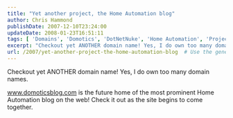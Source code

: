```yaml
---
title: "Yet another project, the Home Automation blog"
author: Chris Hammond
publishDate: 2007-12-10T23:24:00
updateDate: 2008-01-23T16:51:11
tags: [ 'Domains', 'Domotics', 'DotNetNuke', 'Home Automation', 'Projects', 'Shift8Read' ]
excerpt: "Checkout yet ANOTHER domain name! Yes, I do own too many domain names. www.domoticsblog.com is the future home of the most prominent Home Automation blog on the web! Check it out as the site begins to come..."
url: /2007/yet-another-project-the-home-automation-blog  # Use the generated URL with year
---
```

<P>Checkout yet ANOTHER domain name! Yes, I do own too many domain names.</P> <P><A href="https://www.domoticsblog.com/">www.domoticsblog.com</A> is the future home of the most prominent Home Automation blog on the web! Check it out as the site begins to come together.</P>
